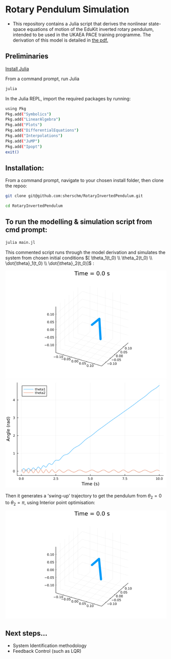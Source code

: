 # Rotary Pendulum Simulation

- This repository contains a Julia script that derives the nonlinear state-space equations of motion of the EduKit inverted rotary pendulum,
intended to be used in the UKAEA PACE training programme. The derivation of this model is detailed in [the pdf.](https://github.com/sherschm/RotaryInvertedPendulum/blob/main/Modelling%20%26%20Simulation%20of%20a%20rotary%20inverted%20pendulum.pdf)


## Preliminaries
[Install Julia](https://docs.julialang.org/en/v1/manual/installation/)

From a command prompt, run Julia

```bash
julia
```
In the Julia REPL, import the required packages by running:
```bash
using Pkg
Pkg.add("Symbolics")
Pkg.add("LinearAlgebra")
Pkg.add("Plots")
Pkg.add("DifferentialEquations")
Pkg.add("Interpolations")
Pkg.add("JuMP")
Pkg.add("Ipopt")
exit()
```

## Installation:

From a command prompt, navigate to your chosen install folder, then clone the repoo:

```bash
git clone git@github.com:sherschm/RotaryInvertedPendulum.git
```
```bash
cd RotaryInvertedPendulum
```
## To run the modelling & simulation script from cmd prompt:
```bash
julia main.jl
```
This commented script runs through the model derivation and simulates the system from chosen initial conditions  $[ \theta_1(t_0) \\ \theta_2(t_0) \\ \dot{\theta}_1(t_0) \\ \dot{\theta}_2(t_0)]$ :

![uncontrolled cartpole gif](./anims/rotary_pendulum_anim.gif) ![pendulum response](./plots/response.png)

Then it generates a 'swing-up' trajectory to get the pendulum from $\theta_2=0$ to $\theta_2=\pi$, using Interior point optimisation:

![spin-up gif](./anims/swing_up.gif)

## Next steps...
- System Identification methodology
- Feedback Control (such as LQR)
